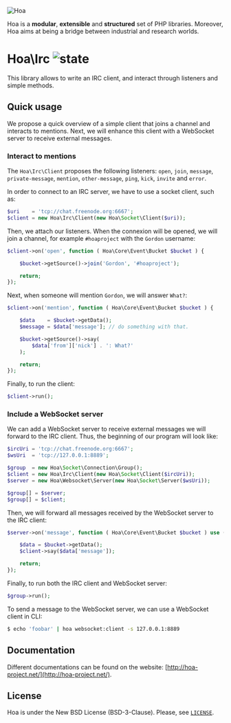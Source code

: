![Hoa](http://static.hoa-project.net/Image/Hoa_small.png)

Hoa is a **modular**, **extensible** and **structured** set of PHP libraries.
Moreover, Hoa aims at being a bridge between industrial and research worlds.

# Hoa\Irc ![state](http://central.hoa-project.net/State/Irc)

This library allows to write an IRC client, and interact through listeners and
simple methods.

## Quick usage

We propose a quick overview of a simple client that joins a channel and
interacts to mentions. Next, we will enhance this client with a WebSocket server
to receive external messages.

### Interact to mentions

The `Hoa\Irc\Client` proposes the following listeners: `open`, `join`,
`message`, `private-message`, `mention`, `other-message`, `ping`, `kick`,
`invite` and `error`.

In order to connect to an IRC server, we have to use a socket client, such as:

```php
$uri    = 'tcp://chat.freenode.org:6667';
$client = new Hoa\Irc\Client(new Hoa\Socket\Client($uri));
```

Then, we attach our listeners. When the connexion will be opened, we will join a
channel, for example `#hoaproject` with the `Gordon` username:

```php
$client->on('open', function ( Hoa\Core\Event\Bucket $bucket ) {

    $bucket->getSource()->join('Gordon', '#hoaproject');

    return;
});
```

Next, when someone will mention `Gordon`, we will answer `What?`:

```php
$client->on('mention', function ( Hoa\Core\Event\Bucket $bucket ) {

    $data    = $bucket->getData();
    $message = $data['message']; // do something with that.

    $bucket->getSource()->say(
        $data['from']['nick'] . ': What?'
    );

    return;
});
```

Finally, to run the client:

```php
$client->run();
```

### Include a WebSocket server

We can add a WebSocket server to receive external messages we will forward to
the IRC client. Thus, the beginning of our program will look like:

```php
$ircUri = 'tcp://chat.freenode.org:6667';
$wsUri  = 'tcp://127.0.0.1:8889';

$group  = new Hoa\Socket\Connection\Group();
$client = new Hoa\Irc\Client(new Hoa\Socket\Client($ircUri));
$server = new Hoa\Websocket\Server(new Hoa\Socket\Server($wsUri));

$group[] = $server;
$group[] = $client;
```

Then, we will forward all messages received by the WebSocket server to the IRC
client:

```php
$server->on('message', function ( Hoa\Core\Event\Bucket $bucket ) use ( $client ) {

    $data = $bucket->getData();
    $client->say($data['message']);

    return;
});
```

Finally, to run both the IRC client and WebSocket server:

```php
$group->run();
```

To send a message to the WebSocket server, we can use a WebSocket client in CLI:

```sh
$ echo 'foobar' | hoa websocket:client -s 127.0.0.1:8889
```

## Documentation

Different documentations can be found on the website:
[http://hoa-project.net/](http://hoa-project.net/).

## License

Hoa is under the New BSD License (BSD-3-Clause). Please, see
[`LICENSE`](http://hoa-project.net/LICENSE).
